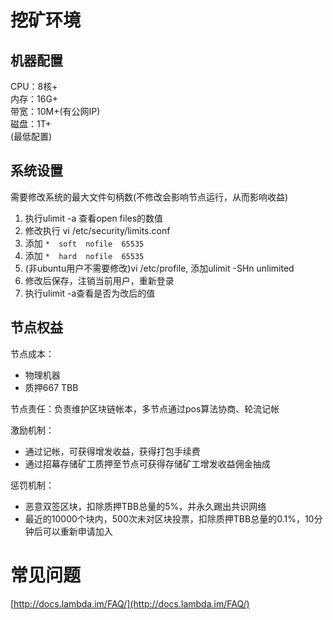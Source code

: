 # 挖矿环境
## 机器配置
CPU：8核+  
内存：16G+  
带宽：10M+(有公网IP)  
磁盘：1T+  
(最低配置)  

## 系统设置
需要修改系统的最大文件句柄数(不修改会影响节点运行，从而影响收益)
1. 执行ulimit -a 查看open files的数值
2. 修改执行 vi /etc/security/limits.conf 
3. 添加 `*  soft  nofile  65535`
4. 添加 `*  hard  nofile  65535`
5. (非ubuntu用户不需要修改)vi /etc/profile, 添加ulimit -SHn unlimited
6. 修改后保存，注销当前用户，重新登录
7. 执行ulimit -a查看是否为改后的值

## 节点权益
节点成本：

* 物理机器
* 质押667 TBB

节点责任：负责维护区块链帐本，多节点通过pos算法协商、轮流记帐

激励机制：

* 通过记帐，可获得增发收益，获得打包手续费
* 通过招幕存储矿工质押至节点可获得存储矿工增发收益佣金抽成

惩罚机制：

* 恶意双签区块，扣除质押TBB总量的5%，并永久踢出共识网络
* 最近的10000个块内，500次未对区块投票，扣除质押TBB总量的0.1%，10分钟后可以重新申请加入

# 常见问题
[http://docs.lambda.im/FAQ/](http://docs.lambda.im/FAQ/)


